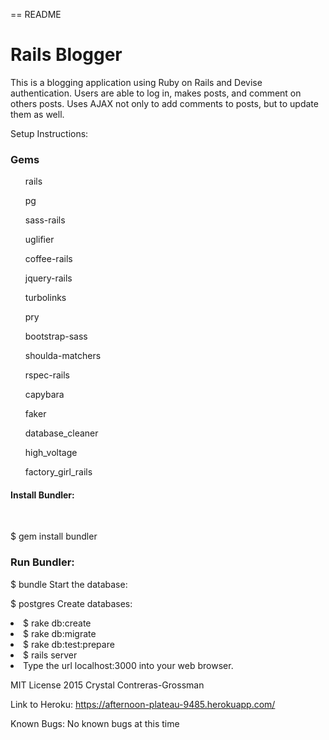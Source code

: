 == README

<h1>Rails Blogger</h1>

This is a blogging application using Ruby on Rails and Devise authentication. Users are able to log in, makes posts, and comment on others posts. Uses AJAX not only to add comments to posts, but to update them as well.

Setup Instructions:

<h3>Gems</h3>
<ul>rails</ul>
<ul>pg</ul>
<ul>sass-rails</ul>
<ul>uglifier</ul>
<ul>coffee-rails</ul>
<ul>jquery-rails</ul>
<ul>turbolinks</ul>
<ul>pry</ul>
<ul>bootstrap-sass</ul>
<ul>shoulda-matchers</ul>
<ul>rspec-rails</ul>
<ul>capybara</ul>
<ul>faker</ul>
<ul>database_cleaner</ul>
<ul>high_voltage</ul>
<ul>factory_girl_rails</ul>

<h4>Install Bundler:</h4>
</br>

$ gem install bundler
</br>
<h3>Run Bundler:</h3>

$ bundle
Start the database:

$ postgres
Create databases:

<li>$ rake db:create</li>
<li>$ rake db:migrate</li>
<li>$ rake db:test:prepare</li>
<li>$ rails server</li>
<li>Type the url localhost:3000 into your web browser.</li>

MIT License 2015 Crystal Contreras-Grossman

Link to Heroku:
https://afternoon-plateau-9485.herokuapp.com/


Known Bugs:
No known bugs at this time
